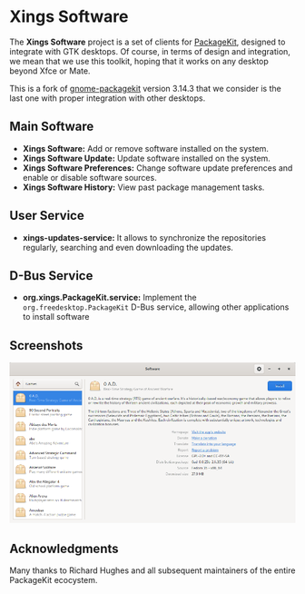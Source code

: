 # Xings Software

The **Xings Software** project is a set of clients for [PackageKit](https://www.freedesktop.org/software/PackageKit/), designed to
integrate with GTK desktops. Of course, in terms of design and integration, we
mean that we use this toolkit, hoping that it works on any desktop beyond Xfce
or Mate.

This is a fork of [gnome-packagekit](https://gitlab.gnome.org/GNOME/gnome-packagekit) version 3.14.3 that we consider is the last
one with proper integration with other desktops.

## Main Software
* **Xings Software:** Add or remove software installed on the system.
* **Xings Software Update:** Update software installed on the system.
* **Xings Software Preferences:** Change software update preferences and
  enable or disable software sources.
* **Xings Software History:** View past package management tasks.

## User Service
* **xings-updates-service:** It allows to synchronize the repositories
  regularly, searching and even downloading the updates.
## D-Bus Service
* **org.xings.PackageKit.service:** Implement the `org.freedesktop.PackageKit`
  D-Bus service, allowing other applications to install software

## Screenshots

![Xings-PackageKit](data/appdata/ss-application-details.png)

## Acknowledgments

Many thanks to Richard Hughes and all subsequent maintainers of the entire
PackageKit ecocystem.
